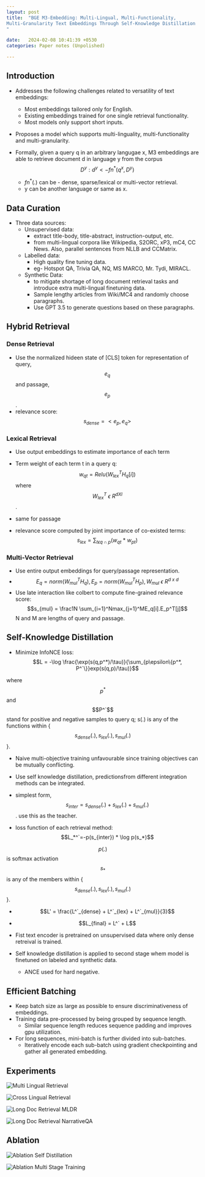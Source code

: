 ```yaml
---
layout: post
title:  "BGE M3-Embedding: Multi-Lingual, Multi-Functionality,
Multi-Granularity Text Embeddings Through Self-Knowledge Distillation
"

date:   2024-02-08 10:41:39 +0530
categories: Paper notes (Unpolished)

---
```


## Introduction

- Addresses the following challenges related to versatility of text embeddings:
    - Most embeddings tailored only for English.
    - Existing embeddings trained for one single retrieval functionality.
    - Most models only support short inputs.

- Proposes a model which supports multi-linguality, multi-functionality and multi-granularity.

- Formally, given a query q in an arbitrary langugae x, M3 embeddings are able to retrieve document d in language y from the corpus $$ D^y: d^y <- fn^*(q^x, D^y) $$

    - $fn^*(.)$ can be - dense, sparse/lexical or multi-vector retrieval.
    - y can be another language or same as x.


## Data Curation

- Three data sources:
    - Unsupervised data: 
        - extract title-body, title-abstract, instruction-output, etc.
        - from multi-lingual corpora like Wikipedia, S2ORC, xP3, mC4, CC News. Also, parallel sentences from NLLB and CCMatrix.
    - Labelled data:
        - High quality fine tuning data. 
        - eg- Hotspot QA, Trivia QA, NQ, MS MARCO, Mr. Tydi, MIRACL.
    - Synthetic Data: 
        - to mitigate shortage of long document retrieval tasks and introduce extra multi-lingual finetuning data. 
        - Sample lengthy articles from  Wiki/MC4 and randomly choose paragraphs. 
        - Use GPT 3.5 to generate questions based on these paragraphs.


## Hybrid Retrieval

### Dense Retrieval

- Use the normalized hideen state of [CLS] token for representation of query, $$e_q$$ and passage, $$e_p$$.
- relevance score: $$s_{dense}= <e_p, e_q>$$

### Lexical Retrieval

- Use output embeddings to estimate importance of each term
- Term weight of each term t in a query q:
$$w_{qt}=Relu(W^T_{lex}H_q[i])$$
where $$W^T_{lex} \ \epsilon \  R^{dXl}$$.

- same for passage
- relevance score computed by joint importance of co-existed terms:
    $$s_{lex} = \sum_{t\epsilon q \cap p}(w_{qt} \ * \ w_{pt})$$


### Multi-Vector Retrieval

- Use entire output embeddings for query/passage representation.
- $$E_q = norm(W_{mul}^TH_q), E_p = norm(W_{mul}^TH_p), W_{mul} \ \epsilon \ R^{d \ x \ d} $$
- Use late interaction like colbert to compute fine-grained relevance score:
    $$s_{mul} = \frac1N \sum_{i=1}^Nmax_{j=1}^ME_q[i].E_p^T[j]$$ 
    N and M are lengths of query and passage.



## Self-Knowledge Distillation

- Minimize InfoNCE loss:
$$L = -\log \frac{\exp(s(q,p^*)/\tau)}{\sum_{p\epsilon\{p^*, P^`\}}exp(s(q,p)/\tau)}$$

where $$p^*$$ and $$P^`$$ stand for positive and negative samples to query q; s(.) is any of the functions within {$$s_{dense}(.), s_{lex}(.), s_{mul}(.) $$}.

- Naive multi-objective training unfavourable since training objectives can be mutually conflicting.

- Use self knowledge distillation, predictionsfrom different integration methods can be integrated.

- simplest form, $$s_{inter} = s_{dense}(.)+ s_{lex}(.)+ s_{mul}(.)$$. use this as the teacher.

- loss function of each retrieval method:
$$L_*^`=-p(s_{inter}) * \log p(s_*)$$

$$p(.)$$ 
is softmax activation
$$s_*$$ 
is any of the members within {$$s_{dense}(.), s_{lex}(.), s_{mul}(.) $$}.

- $$L' = \frac{L^`_{dense} + L^`_{lex} + L^`_{mul}}{3}$$


- $$L_{final} = L^` + L$$

- Fist text encoder is pretrained on unsupervised data where only dense retreival is trained.
- Self knowledge distillation is applied to second stage whem model is finetuned on labeled and synthetic data. 
    - ANCE used for hard negative.

## Efficient  Batching

- Keep batch size as large as possible to ensure discriminativeness of embeddings.
- Training data pre-processed by being grouped by sequence length.
    - Similar sequence length reduces sequence padding and improves gpu utilization.
- For long sequences, mini-batch is further divided into sub-batches.
    - Iteratively encode each sub-batch using gradient checkpointing and gather all generated embedding.    


## Experiments

![Multi Lingual Retrieval](/assets/bge-m3-embedddings/multi-lingual-retrieval.png)


![Cross Lingual Retrieval](/assets/bge-m3-embedddings/cross-lingual-retrieval.png)

![Long Doc Retrieval MLDR](/assets/bge-m3-embedddings/long-doc-retrieval-mldr.png)

![Long Doc Retrieval NarrativeQA](/assets/bge-m3-embedddings/long-doc-retrieval-narrativeqa.png)


## Ablation

![Ablation Self Distillation](/assets/bge-m3-embedddings/ablation-self-distillation.png)

![Ablation Multi Stage Training](/assets/bge-m3-embedddings/ablation-multi-stage-training.png)



